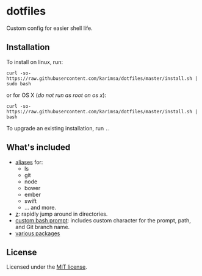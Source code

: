 # dotfiles

Custom config for easier shell life.

## Installation

To install on linux, run:

`curl -so- https://raw.githubusercontent.com/karimsa/dotfiles/master/install.sh | sudo bash`

or for OS X (*do not run as root on os x*):

`curl -so- https://raw.githubusercontent.com/karimsa/dotfiles/master/install.sh | bash`

To upgrade an existing installation, run `.`.

## What's included

 - [aliases](aliases) for:
    - ls
    - git
    - node
    - bower
    - ember
    - swift
    - ... and more.
 - [z](https://github.com/rupa/z): rapidly jump around in directories.
 - [custom bash prompt](utils/ps1.sh): includes custom character for the prompt, path, and Git branch name.
 - [various packages](dependencies)

## License

Licensed under the [MIT license](LICENSE.md).
